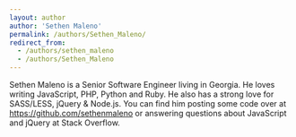 ```yaml
---
layout: author
author: 'Sethen Maleno'
permalink: /authors/Sethen_Maleno/
redirect_from:
  - /authors/sethen_maleno
  - /authors/Sethen_Maleno
---
```


Sethen Maleno is a Senior Software Engineer living in Georgia. He loves writing JavaScript, PHP, Python and Ruby. He also has a strong love for SASS/LESS, jQuery & Node.js. You can find him posting some code over at https://github.com/sethenmaleno or answering questions about JavaScript and jQuery at Stack Overflow.